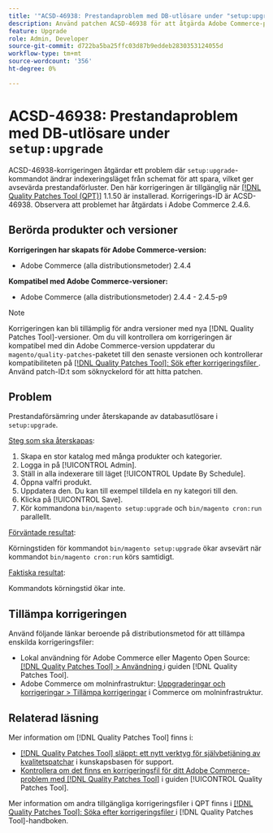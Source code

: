 ```yaml
---
title: '"ACSD-46938: Prestandaproblem med DB-utlösare under "setup:upgrade"'
description: Använd patchen ACSD-46938 för att åtgärda Adobe Commerce-problemet där kommandot "setup:upgrade" ändrar indexerarläget från schemat för att spara, vilket ger avsevärda prestandaförluster.
feature: Upgrade
role: Admin, Developer
source-git-commit: d722ba5ba25ffc03d87b9eddeb2830353124055d
workflow-type: tm+mt
source-wordcount: '356'
ht-degree: 0%

---
```


# ACSD-46938: Prestandaproblem med DB-utlösare under `setup:upgrade`

ACSD-46938-korrigeringen åtgärdar ett problem där `setup:upgrade`-kommandot ändrar indexeringsläget från schemat för att spara, vilket ger avsevärda prestandaförluster. Den här korrigeringen är tillgänglig när [[!DNL Quality Patches Tool (QPT)]](https://experienceleague.adobe.com/en/docs/commerce-knowledge-base/kb/announcements/commerce-announcements/magento-quality-patches-released-new-tool-to-self-serve-quality-patches) 1.1.50 är installerad. Korrigerings-ID är ACSD-46938. Observera att problemet har åtgärdats i Adobe Commerce 2.4.6.

## Berörda produkter och versioner

**Korrigeringen har skapats för Adobe Commerce-version:**

* Adobe Commerce (alla distributionsmetoder) 2.4.4

**Kompatibel med Adobe Commerce-versioner:**

* Adobe Commerce (alla distributionsmetoder) 2.4.4 - 2.4.5-p9

>[!NOTE]
>
>Korrigeringen kan bli tillämplig för andra versioner med nya [!DNL Quality Patches Tool]-versioner. Om du vill kontrollera om korrigeringen är kompatibel med din Adobe Commerce-version uppdaterar du `magento/quality-patches`-paketet till den senaste versionen och kontrollerar kompatibiliteten på [[!DNL Quality Patches Tool]: Sök efter korrigeringsfiler ](https://experienceleague.adobe.com/tools/commerce-quality-patches/index.html). Använd patch-ID:t som söknyckelord för att hitta patchen.

## Problem

Prestandaförsämring under återskapande av databasutlösare i `setup:upgrade`.

<u>Steg som ska återskapas</u>:

1. Skapa en stor katalog med många produkter och kategorier.
1. Logga in på [!UICONTROL Admin].
1. Ställ in alla indexerare till läget [!UICONTROL Update By Schedule].
1. Öppna valfri produkt.
1. Uppdatera den. Du kan till exempel tilldela en ny kategori till den.
1. Klicka på [!UICONTROL Save].
1. Kör kommandona `bin/magento setup:upgrade` och `bin/magento cron:run` parallellt.

<u>Förväntade resultat</u>:

Körningstiden för kommandot `bin/magento setup:upgrade` ökar avsevärt när kommandot `bin/magento cron:run` körs samtidigt.

<u>Faktiska resultat</u>:

Kommandots körningstid ökar inte.

## Tillämpa korrigeringen

Använd följande länkar beroende på distributionsmetod för att tillämpa enskilda korrigeringsfiler:

* Lokal användning för Adobe Commerce eller Magento Open Source: [[!DNL Quality Patches Tool] > Användning ](https://experienceleague.adobe.com/docs/commerce-operations/tools/quality-patches-tool/usage.html) i guiden [!DNL Quality Patches Tool].
* Adobe Commerce om molninfrastruktur: [Uppgraderingar och korrigeringar > Tillämpa korrigeringar](https://experienceleague.adobe.com/docs/commerce-cloud-service/user-guide/develop/upgrade/apply-patches.html) i Commerce om molninfrastruktur.

## Relaterad läsning

Mer information om [!DNL Quality Patches Tool] finns i:

* [[!DNL Quality Patches Tool] släppt: ett nytt verktyg för självbetjäning av kvalitetspatchar](https://experienceleague.adobe.com/en/docs/commerce-knowledge-base/kb/announcements/commerce-announcements/magento-quality-patches-released-new-tool-to-self-serve-quality-patches) i kunskapsbasen för support.
* [Kontrollera om det finns en korrigeringsfil för ditt Adobe Commerce-problem med  [!DNL Quality Patches Tool]](/help/tools/quality-patches-tool/patches-available-in-qpt/check-patch-for-magento-issue-with-magento-quality-patches.md) i guiden [!UICONTROL Quality Patches Tool].


Mer information om andra tillgängliga korrigeringsfiler i QPT finns i [[!DNL Quality Patches Tool]: Söka efter korrigeringsfiler ](https://experienceleague.adobe.com/tools/commerce-quality-patches/index.html) i [!DNL Quality Patches Tool]-handboken.
